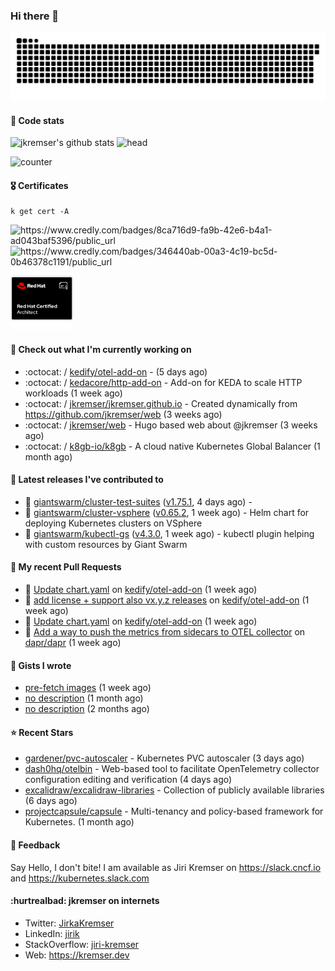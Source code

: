 ### Hi there 👋

<picture>
  <source media="(prefers-color-scheme: dark)" srcset="github-snake-dark.svg" />
  <source media="(prefers-color-scheme: light)" srcset="github-snake.svg" />
  <img alt="github-snake" src="github-snake.svg" />
</picture>

#### 📱 Code stats

![jkremser's github stats](https://github-readme-stats.vercel.app/api?username=jkremser&count_private=true&show_icons=true&hide_border=false&theme=tokyonight&title_color=5bcdec&bg_color=0d1117&border_radius=false) ![head](https://user-images.githubusercontent.com/535866/175570014-71166aaa-95f7-4a4f-869c-93a16481de4e.jpeg)



![counter](https://komarev.com/ghpvc/?username=jkremser&color=5bcdec&style=for-the-badge)

#### 🎖 Certificates
```
k get cert -A
```
<p align="left">
    <a style="text-decoration: none !important;" href="https://www.credly.com/badges/8ca716d9-fa9b-42e6-b4a1-ad043baf5396/public_url">
        <img src="https://training.linuxfoundation.org/wp-content/uploads/2022/11/CKA.png" alt="https://www.credly.com/badges/8ca716d9-fa9b-42e6-b4a1-ad043baf5396/public_url" width="110" height="110"/>
    </a>
    <a style="text-decoration: none !important;" href="https://www.credly.com/badges/346440ab-00a3-4c19-bc5d-0b46378c1191/public_url">
        <img src="https://training.linuxfoundation.org/wp-content/uploads/2022/11/CKS.png" alt="https://www.credly.com/badges/346440ab-00a3-4c19-bc5d-0b46378c1191/public_url" width="110" height="110"/>
    </a>
    <a style="text-decoration: none !important;" href="https://rhtapps.redhat.com/verify/?certId=120-194-022">
        <img src="./rhca.png" alt="https://rhtapps.redhat.com/verify/?certId=120-194-022" width="100" height="100"/>
    </a>
</p>

#### 👷 Check out what I'm currently working on

- :octocat: / [kedify/otel-add-on](https://github.com/kedify/otel-add-on) -  (5 days ago)
- :octocat: / [kedacore/http-add-on](https://github.com/kedacore/http-add-on) - Add-on for KEDA to scale HTTP workloads (1 week ago)
- :octocat: / [jkremser/jkremser.github.io](https://github.com/jkremser/jkremser.github.io) - Created dynamically from https://github.com/jkremser/web (3 weeks ago)
- :octocat: / [jkremser/web](https://github.com/jkremser/web) - Hugo based web about @jkremser (3 weeks ago)
- :octocat: / [k8gb-io/k8gb](https://github.com/k8gb-io/k8gb) - A cloud native Kubernetes Global Balancer (1 month ago)

#### 🔭 Latest releases I've contributed to

- 🎉 [giantswarm/cluster-test-suites](https://github.com/giantswarm/cluster-test-suites) ([v1.75.1](https://github.com/giantswarm/cluster-test-suites/releases/tag/v1.75.1), 4 days ago) - 
- 🎉 [giantswarm/cluster-vsphere](https://github.com/giantswarm/cluster-vsphere) ([v0.65.2](https://github.com/giantswarm/cluster-vsphere/releases/tag/v0.65.2), 1 week ago) - Helm chart for deploying Kubernetes clusters on VSphere
- 🎉 [giantswarm/kubectl-gs](https://github.com/giantswarm/kubectl-gs) ([v4.3.0](https://github.com/giantswarm/kubectl-gs/releases/tag/v4.3.0), 1 week ago) - kubectl plugin helping with custom resources by Giant Swarm

#### 🔨 My recent Pull Requests

- 💪 [Update chart.yaml](https://github.com/kedify/otel-add-on/pull/9) on [kedify/otel-add-on](https://github.com/kedify/otel-add-on) (1 week ago)
- 💪 [add license &#43; support also vx.y.z releases](https://github.com/kedify/otel-add-on/pull/8) on [kedify/otel-add-on](https://github.com/kedify/otel-add-on) (1 week ago)
- 💪 [Update chart.yaml](https://github.com/kedify/otel-add-on/pull/7) on [kedify/otel-add-on](https://github.com/kedify/otel-add-on) (1 week ago)
- 💪 [Add a way to push the metrics from sidecars to OTEL collector](https://github.com/dapr/dapr/pull/8235) on [dapr/dapr](https://github.com/dapr/dapr) (1 week ago)

#### 📓 Gists I wrote

- [pre-fetch images](https://gist.github.com/28cff52b8a6c15cc6e0a34a1674c004e) (1 week ago)
- [no description](https://gist.github.com/795191744bdf3050e91b54a8e24d7c52) (1 month ago)
- [no description](https://gist.github.com/abee4e0ee17bac1713160c2b347aed61) (2 months ago)

#### ⭐ Recent Stars

- [gardener/pvc-autoscaler](https://github.com/gardener/pvc-autoscaler) - Kubernetes PVC autoscaler (3 days ago)
- [dash0hq/otelbin](https://github.com/dash0hq/otelbin) - Web-based tool to facilitate OpenTelemetry collector configuration editing and verification (4 days ago)
- [excalidraw/excalidraw-libraries](https://github.com/excalidraw/excalidraw-libraries) - Collection of publicly available libraries (6 days ago)
- [projectcapsule/capsule](https://github.com/projectcapsule/capsule) - Multi-tenancy and policy-based framework for Kubernetes. (1 month ago)

#### 💬 Feedback

Say Hello, I don't bite! I am available as Jiri Kremser on https://slack.cncf.io and https://kubernetes.slack.com


#### :hurtrealbad: jkremser on internets

- Twitter: <a href="https://twitter.com/JirkaKremser">JirkaKremser</a>
- LinkedIn: <a href="https://www.linkedin.com/in/jirik/">jirik</a>
- StackOverflow: <a href="https://stackoverflow.com/users/1594980/jiri-kremser">jiri-kremser</a>
- Web: https://kremser.dev